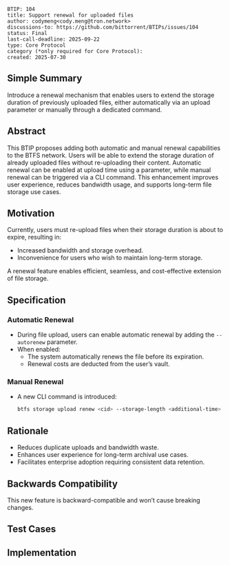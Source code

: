```
BTIP: 104
title: Support renewal for uploaded files
author: codymeng<cody.meng@tron.network>
discussions-to: https://github.com/bittorrent/BTIPs/issues/104
status: Final
last-call-deadline: 2025-09-22
type: Core Protocol
category (*only required for Core Protocol):
created: 2025-07-30
```

## Simple Summary

Introduce a renewal mechanism that enables users to extend the storage duration of previously uploaded files, either automatically via an upload parameter or manually through a dedicated command.

## Abstract

This BTIP proposes adding both automatic and manual renewal capabilities to the BTFS network. Users will be able to extend the storage duration of already uploaded files without re-uploading their content. Automatic renewal can be enabled at upload time using a parameter, while manual renewal can be triggered via a CLI command. This enhancement improves user experience, reduces bandwidth usage, and supports long-term file storage use cases.

## Motivation

Currently, users must re-upload files when their storage duration is about to expire, resulting in:

- Increased bandwidth and storage overhead.
- Inconvenience for users who wish to maintain long-term storage.

A renewal feature enables efficient, seamless, and cost-effective extension of file storage.

## Specification

### Automatic Renewal

- During file upload, users can enable automatic renewal by adding the `--autorenew` parameter.
- When enabled:
  - The system automatically renews the file before its expiration.
  - Renewal costs are deducted from the user’s vault.

### Manual Renewal

- A new CLI command is introduced:
  ```bash
  btfs storage upload renew <cid> --storage-length <additional-time>
  ```

## Rationale

- Reduces duplicate uploads and bandwidth waste.
- Enhances user experience for long-term archival use cases.
- Facilitates enterprise adoption requiring consistent data retention.

## Backwards Compatibility

This new feature is backward-compatible and won’t cause breaking changes.

## Test Cases

## Implementation
